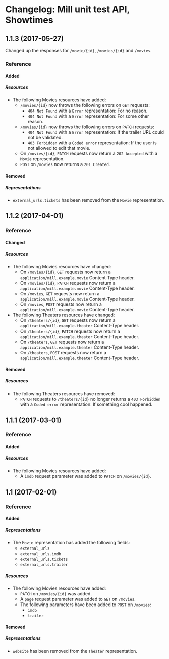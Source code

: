 # Changelog: Mill unit test API, Showtimes

## 1.1.3 (2017-05-27)
Changed up the responses for `/movie/{id}`, `/movies/{id}` and `/movies`.

### Reference
#### Added
##### Resources
- The following Movies resources have added:
    - `/movies/{id}` now throws the following errors on `GET` requests:
        - `404 Not Found` with a `Error` representation: For no reason.
        - `404 Not Found` with a `Error` representation: For some other reason.
    - `/movies/{id}` now throws the following errors on `PATCH` requests:
        - `404 Not Found` with a `Error` representation: If the trailer URL could not be validated.
        - `403 Forbidden` with a `Coded error` representation: If the user is not allowed to edit that movie.
    - On `/movies/{id}`, `PATCH` requests now return a `202 Accepted` with a `Movie` representation.
    - `POST` on `/movies` now returns a `201 Created`.

#### Removed
##### Representations
- `external_urls.tickets` has been removed from the `Movie` representation.

## 1.1.2 (2017-04-01)
### Reference
#### Changed
##### Resources
- The following Movies resources have changed:
    - On `/movies/{id}`, `GET` requests now return a `application/mill.example.movie` Content-Type header.
    - On `/movies/{id}`, `PATCH` requests now return a `application/mill.example.movie` Content-Type header.
    - On `/movies`, `GET` requests now return a `application/mill.example.movie` Content-Type header.
    - On `/movies`, `POST` requests now return a `application/mill.example.movie` Content-Type header.
- The following Theaters resources have changed:
    - On `/theaters/{id}`, `GET` requests now return a `application/mill.example.theater` Content-Type header.
    - On `/theaters/{id}`, `PATCH` requests now return a `application/mill.example.theater` Content-Type header.
    - On `/theaters`, `GET` requests now return a `application/mill.example.theater` Content-Type header.
    - On `/theaters`, `POST` requests now return a `application/mill.example.theater` Content-Type header.

#### Removed
##### Resources
- The following Theaters resources have removed:
    - `PATCH` requests to `/theaters/{id}` no longer returns a `403 Forbidden` with a `Coded error` representation: If something cool happened.

## 1.1.1 (2017-03-01)
### Reference
#### Added
##### Resources
- The following Movies resources have added:
    - A `imdb` request parameter was added to `PATCH` on `/movies/{id}`.

## 1.1 (2017-02-01)
### Reference
#### Added
##### Representations
- The `Movie` representation has added the following fields:
    - `external_urls`
    - `external_urls.imdb`
    - `external_urls.tickets`
    - `external_urls.trailer`

##### Resources
- The following Movies resources have added:
    - `PATCH` on `/movies/{id}` was added.
    - A `page` request parameter was added to `GET` on `/movies`.
    - The following parameters have been added to `POST` on `/movies`:
        - `imdb`
        - `trailer`

#### Removed
##### Representations
- `website` has been removed from the `Theater` representation.